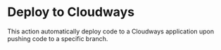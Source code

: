 # Deploy to Cloudways

This action automatically deploy code to a Cloudways application upon pushing code to a specific branch.